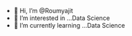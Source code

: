 - 👋 Hi, I’m @Roumyajit
- 👀 I’m interested in ...Data Science
- 🌱 I’m currently learning ...Data Science

